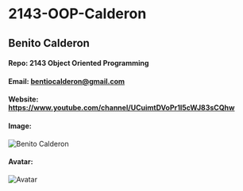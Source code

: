 # 2143-OOP-Calderon
## Benito Calderon
#### Repo: 2143 Object Oriented Programming
#### Email: bentiocalderon@gmail.com
#### Website: https://www.youtube.com/channel/UCuimtDVoPr1l5cWJ83sCQhw
#### Image:
![Benito Calderon](https://mail.google.com/mail/u/0/?tab=rm&ogbl#sent?projector=1)
#### Avatar:
![Avatar](https://mail.google.com/mail/u/0/?tab=rm&ogbl#sent?projector=1)
